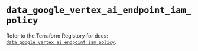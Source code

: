 # `data_google_vertex_ai_endpoint_iam_policy`

Refer to the Terraform Registory for docs: [`data_google_vertex_ai_endpoint_iam_policy`](https://registry.terraform.io/providers/hashicorp/google-beta/5.11.0/docs/data-sources/google_vertex_ai_endpoint_iam_policy).
